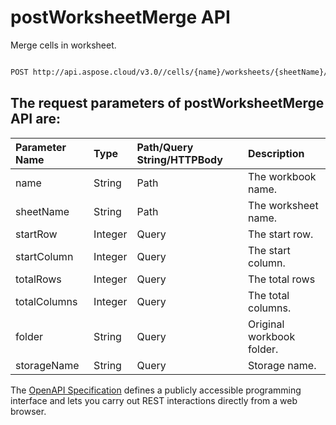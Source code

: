 # **postWorksheetMerge API**

Merge cells in worksheet. 

```bash

POST http://api.aspose.cloud/v3.0//cells/{name}/worksheets/{sheetName}/cells/merge

```

## The request parameters of **postWorksheetMerge** API are: 

| Parameter Name | Type | Path/Query String/HTTPBody | Description | 
| :- | :- | :- |:- | 
|name|String|Path|The workbook name.|
|sheetName|String|Path|The worksheet name.|
|startRow|Integer|Query|The start row.|
|startColumn|Integer|Query|The start column.|
|totalRows|Integer|Query|The total rows|
|totalColumns|Integer|Query|The total columns.|
|folder|String|Query|Original workbook folder.|
|storageName|String|Query|Storage name.|


The [OpenAPI Specification](https://reference.aspose.cloud/cells/#/CellsController/PostWorksheetMerge) defines a publicly accessible programming interface and lets you carry out REST interactions directly from a web browser.
